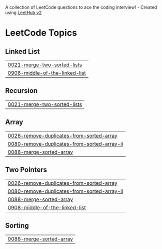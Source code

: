 A collection of LeetCode questions to ace the coding interview! - Created using [LeetHub v2](https://github.com/arunbhardwaj/LeetHub-2.0)
<!---LeetCode Topics Start-->
# LeetCode Topics
## Linked List
|  |
| ------- |
| [0021-merge-two-sorted-lists](https://github.com/saurabh903/LeetCode/tree/master/0021-merge-two-sorted-lists) |
| [0908-middle-of-the-linked-list](https://github.com/saurabh903/LeetCode/tree/master/0908-middle-of-the-linked-list) |
## Recursion
|  |
| ------- |
| [0021-merge-two-sorted-lists](https://github.com/saurabh903/LeetCode/tree/master/0021-merge-two-sorted-lists) |
## Array
|  |
| ------- |
| [0026-remove-duplicates-from-sorted-array](https://github.com/saurabh903/LeetCode/tree/master/0026-remove-duplicates-from-sorted-array) |
| [0080-remove-duplicates-from-sorted-array-ii](https://github.com/saurabh903/LeetCode/tree/master/0080-remove-duplicates-from-sorted-array-ii) |
| [0088-merge-sorted-array](https://github.com/saurabh903/LeetCode/tree/master/0088-merge-sorted-array) |
## Two Pointers
|  |
| ------- |
| [0026-remove-duplicates-from-sorted-array](https://github.com/saurabh903/LeetCode/tree/master/0026-remove-duplicates-from-sorted-array) |
| [0080-remove-duplicates-from-sorted-array-ii](https://github.com/saurabh903/LeetCode/tree/master/0080-remove-duplicates-from-sorted-array-ii) |
| [0088-merge-sorted-array](https://github.com/saurabh903/LeetCode/tree/master/0088-merge-sorted-array) |
| [0908-middle-of-the-linked-list](https://github.com/saurabh903/LeetCode/tree/master/0908-middle-of-the-linked-list) |
## Sorting
|  |
| ------- |
| [0088-merge-sorted-array](https://github.com/saurabh903/LeetCode/tree/master/0088-merge-sorted-array) |
<!---LeetCode Topics End-->